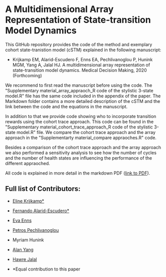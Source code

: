 # A Multidimensional Array Representation of State-transition Model Dynamics
This GitHub repository provides the code of the method and exemplary cohort state-tranistion model (cSTM) explained in the following manuscript: 

- Krijkamp EM, Alarid-Escudero F, Enns EA, Pechlivanoglou P, Hunink MGM, Yang A, Jalal HJ. A multidimensional array representation of state-transition model dynamics. Medical Decision Making, 2020 (Forthcoming)

We recommend to first read the manuscript before using the code. The "Supplementary material_array_appraoch_R code of the stylistic 3-state model.R" file has the same code included in the appendix of the paper. The Markdown folder contains a more detailed description of the cSTM and the link between the code and the equations in the manuscript.

In addition to that we provide code showing who to incorporate transition rewards using the cohort trace approach. This code can be found in the "Supplementary material_cohort_trace_approach_R code of the stylistic 3-state model.R" file. We compare the cohort trace approach and the array approach in the "Supplementarty material_compare appraoches.R" code. 

Besides a comparison of the cohort trace approach and the array approach we also performed a sensitivity analysis to see how the number of cycles and the number of health states are influencing the performance of the different appraoched. 

All code is explained in more detail in the markdown PDF ([link to PDF](https://github.com/DARTH-git/state-transition-model-dynamics/blob/master/markdown/State-transition-model-dynamics-illustrative-case-study.pdf)).

## Full list of Contributors:

  * [Eline Krijkamp*](https://github.com/krijkamp) 

  * [Fernando Alarid-Escudero*](https://github.com/feralaes)

  * [Eva Enns](https://github.com/evaenns)

  * [Petros Pechlivanoglou](https://github.com/ppehli)
  
  * Myriam Hunink 
  
  * [Alan Yang](https://github.com/alanyang0924)
  
  * [Hawre Jalal](https://github.com/hjalal)

  
 * *Equal contribution to this paper

